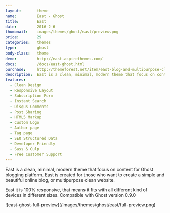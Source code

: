 ```yaml
---
layout:       theme
name:         East - Ghost
title:        East
date:         2016-2-6
thumbnail:    images/themes/ghost/east/preview.png
price:        29
categories:   themes
type:         ghost
body-class:   theme
demo:         http://east.aspirethemes.com/
docs:         /docs/east-ghost.html
purchase:     http://themeforest.net/item/east-blog-and-multipurpose-clean-ghost-theme/14714255
description:  East is a clean, minimal, modern theme that focus on content for Ghost.
features:
  - Clean Design
  - Responsive Layout
  - Subscription Form
  - Instant Search
  - Disqus Comments
  - Post Sharing
  - HTML5 Markup
  - Custom Logo
  - Author page
  - Tag page
  - SEO Structured Data
  - Developer Friendly
  - Sass & Gulp
  - Free Customer Support
---
```


East is a clean, minimal, modern theme that focus on content for Ghost blogging platform. East is created for those who want to create a simple and beautiful online blog, or multipurpose clean website.

East it is 100% responsive, that means it fits with all different kind of devices in different sizes. Compatible with Ghost version 0.9.0

<div class="darker-bg-image-wrap" markdown='1'>
  ![east-ghost-full-preview](/images/themes/ghost/east/full-preview.png)
</div>
